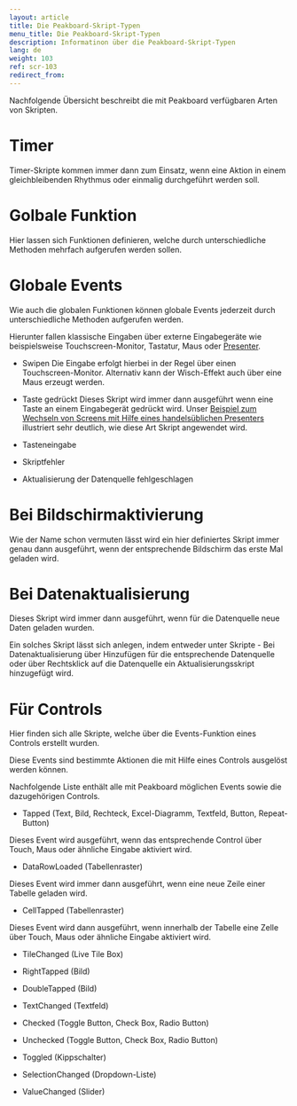 ```yaml
---
layout: article
title: Die Peakboard-Skript-Typen
menu_title: Die Peakboard-Skript-Typen
description: Informatinon über die Peakboard-Skript-Typen
lang: de
weight: 103
ref: scr-103
redirect_from:
---
```


Nachfolgende Übersicht beschreibt die mit Peakboard verfügbaren Arten von Skripten.

# Timer
Timer-Skripte kommen immer dann zum Einsatz, wenn eine Aktion in einem gleichbleibenden Rhythmus oder einmalig durchgeführt werden soll.

# Golbale Funktion
Hier lassen sich Funktionen definieren, welche durch unterschiedliche Methoden mehrfach aufgerufen werden sollen.

# Globale Events
Wie auch die globalen Funktionen können globale Events jederzeit durch unterschiedliche Methoden aufgerufen werden.

Hierunter fallen klassische Eingaben über externe Eingabegeräte wie beispielsweise Touchscreen-Monitor, Tastatur, Maus oder [Presenter](/misc/de-presenter.html).

* Swipen
Die Eingabe erfolgt hierbei in der Regel über einen Touchscreen-Monitor. Alternativ kann der Wisch-Effekt auch über eine Maus erzeugt werden.

* Taste gedrückt
Dieses Skript wird immer dann ausgeführt wenn eine Taste an einem Eingabegerät gedrückt wird. Unser [Beispiel zum Wechseln von Screens mit Hilfe eines handelsüblichen Presenters](/misc/de-presenter.html) illustriert sehr deutlich, wie diese Art Skript angewendet wird.

* Tasteneingabe

 

* Skriptfehler

 

* Aktualisierung der Datenquelle fehlgeschlagen

# Bei Bildschirmaktivierung
Wie der Name schon vermuten lässt wird ein hier definiertes Skript immer genau dann ausgeführt, wenn der entsprechende Bildschirm das erste Mal geladen wird.

# Bei Datenaktualisierung
Dieses Skript wird immer dann ausgeführt, wenn für die Datenquelle neue Daten geladen wurden. 

Ein solches Skript lässt sich anlegen, indem entweder unter Skripte - Bei Datenaktualisierung über Hinzufügen für die entsprechende Datenquelle oder über Rechtsklick auf die Datenquelle ein Aktualisierungsskript hinzugefügt wird.

# Für Controls
Hier finden sich alle Skripte, welche über die Events-Funktion eines Controls erstellt wurden.

Diese Events sind bestimmte Aktionen die mit Hilfe eines Controls ausgelöst werden können.

Nachfolgende Liste enthält alle mit Peakboard möglichen Events sowie die dazugehörigen Controls.

* Tapped (Text, Bild, Rechteck, Excel-Diagramm, Textfeld, Button, Repeat-Button)

Dieses Event wird ausgeführt, wenn das entsprechende Control über Touch, Maus oder ähnliche Eingabe aktiviert wird.

* DataRowLoaded (Tabellenraster)

Dieses Event wird immer dann ausgeführt, wenn eine neue Zeile einer Tabelle geladen wird.

* CellTapped (Tabellenraster)

Dieses Event wird dann ausgeführt, wenn innerhalb der Tabelle eine Zelle über Touch, Maus oder ähnliche Eingabe aktiviert wird.

* TileChanged (Live Tile Box)

* RightTapped (Bild)

* DoubleTapped (Bild)

* TextChanged (Textfeld)

* Checked (Toggle Button, Check Box, Radio Button)

* Unchecked (Toggle Button, Check Box, Radio Button)

* Toggled (Kippschalter)

* SelectionChanged (Dropdown-Liste)

* ValueChanged (Slider)